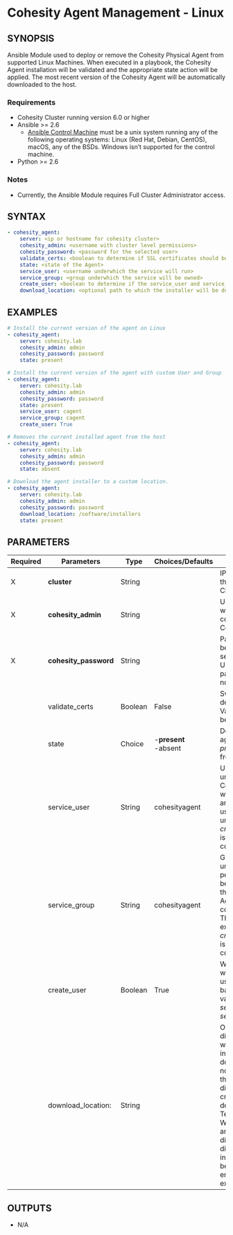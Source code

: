 # Cohesity Agent Management - Linux

## SYNOPSIS
Ansible Module used to deploy or remove the Cohesity Physical Agent from supported Linux Machines.  When executed in a playbook, the Cohesity Agent installation will be validated and the appropriate state action will be applied.  The most recent version of the Cohesity Agent will be automatically downloaded to the host.

### Requirements
* Cohesity Cluster running version 6.0 or higher
* Ansible >= 2.6
  * [Ansible Control Machine](https://docs.ansible.com/ansible/latest/installation_guide/intro_installation.html#control-machine-requirements) must be a unix system running any of the following operating systems: Linux (Red Hat, Debian, CentOS), macOS, any of the BSDs. Windows isn’t supported for the control machine.
* Python >= 2.6

### Notes
  - Currently, the Ansible Module requires Full Cluster Administrator access.

## SYNTAX

```yaml
- cohesity_agent:
    server: <ip or hostname for cohesity cluster>
    cohesity_admin: <username with cluster level permissions>
    cohesity_password: <password for the selected user>
    validate_certs: <boolean to determine if SSL certificates should be validated>
    state: <state of the Agent>
    service_user: <username underwhich the service will run>
    service_group: <group underwhich the service will be owned>
    create_user: <boolean to determine if the service_user and service_group should be created>
    download_location: <optional path to which the installer will be downloaded>
```

## EXAMPLES

```yaml
# Install the current version of the agent on Linux
- cohesity_agent:
    server: cohesity.lab
    cohesity_admin: admin
    cohesity_password: password
    state: present

# Install the current version of the agent with custom User and Group
- cohesity_agent:
    server: cohesity.lab
    cohesity_admin: admin
    cohesity_password: password
    state: present
    service_user: cagent
    service_group: cagent
    create_user: True

# Removes the current installed agent from the host
- cohesity_agent:
    server: cohesity.lab
    cohesity_admin: admin
    cohesity_password: password
    state: absent

# Download the agent installer to a custom location.
- cohesity_agent:
    server: cohesity.lab
    cohesity_admin: admin
    cohesity_password: password
    download_location: /software/installers
    state: present
```


## PARAMETERS

| Required | Parameters | Type | Choices/Defaults | Comments |
| --- | --- | --- | --- | --- |
| X | **cluster** | String | | IP or FQDN for the Cohesity Cluster |
| X | **cohesity_admin** | String | | Username with which Ansible will connect to the Cohesity Cluster |
| X | **cohesity_password** | String | | Password belonging to the selected Username.  This parameter will not be logged. |
|   | validate_certs | Boolean | False | Switch determines if SSL Validation should be enabled. |
|   | state | Choice | -**present**<br>-absent | Determines if the agent should be *present* or *absent* from the host |
|   | service_user | String | cohesityagent | Username underwhich the Cohesity Agent will be installed and run. This user must exist unless *create_user=**True*** is also configured. |
|   | service_group | String | cohesityagent | Group underwhich permissions will be configured for the Cohesity Agent configuration. This group must exist unless *create_user=**True*** is also configured. |
|   | create_user | Boolean | True | When enabled, will create a new user and group based on the values of *service_user* and *service_group*. |
|   | download_location: | String |  | Optional directory path to which the installer will be downloaded.  If not selected, then a temporary directory will be created in the default System Temp Directory.  When choosing an alternate directory, the directory and installer will not be deleted at the end of the execution. |

## OUTPUTS
- N/A

